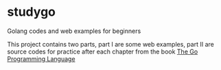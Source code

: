 # studygo
Golang codes and web examples for beginners

This project contains two parts, part I are some web examples, part II are source codes for practice after each chapter from the book [The Go Programming Language](http://www.gopl.io/)
